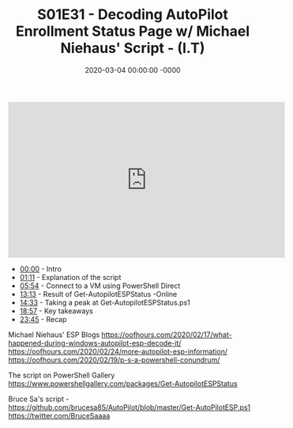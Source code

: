 ﻿---
layout: post
title: "S01E31 - Decoding AutoPilot Enrollment Status Page w/ Michael Niehaus' Script - (I.T)"
date: 2020-03-04 00:00:00 -0000
categories:
---

<iframe loading="lazy" width="560" height="315" src="https://www.youtube.com/embed/mG6JQNHvEWs" title="YouTube video player" frameborder="0" allow="accelerometer; autoplay; clipboard-write; encrypted-media; gyroscope; picture-in-picture" allowfullscreen></iframe>

* [00:00](https://www.youtube.com/watch?v=mG6JQNHvEWs&t=0s) - Intro
* [01:11](https://www.youtube.com/watch?v=mG6JQNHvEWs&t=71s) - Explanation of the script
* [05:54](https://www.youtube.com/watch?v=mG6JQNHvEWs&t=354s) - Connect to a VM using PowerShell Direct
* [13:13](https://www.youtube.com/watch?v=mG6JQNHvEWs&t=793s) - Result of Get-AutopilotESPStatus -Online
* [14:33](https://www.youtube.com/watch?v=mG6JQNHvEWs&t=873s) - Taking a peak at Get-AutopilotESPStatus.ps1
* [18:57](https://www.youtube.com/watch?v=mG6JQNHvEWs&t=1137s) - Key takeaways
* [23:45](https://www.youtube.com/watch?v=mG6JQNHvEWs&t=1425s) - Recap

Michael Niehaus' ESP Blogs
https://oofhours.com/2020/02/17/what-happened-during-windows-autopilot-esp-decode-it/
https://oofhours.com/2020/02/24/more-autopilot-esp-information/
https://oofhours.com/2020/02/19/p-s-a-powershell-conundrum/

The script on PowerShell Gallery
https://www.powershellgallery.com/packages/Get-AutopilotESPStatus

Bruce Sa's script - https://github.com/brucesa85/AutoPilot/blob/master/Get-AutoPilotESP.ps1
https://twitter.com/BruceSaaaa

